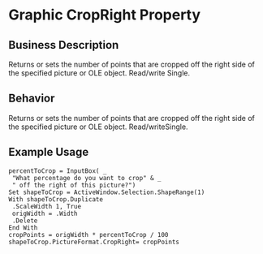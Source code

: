 # Graphic CropRight Property

## Business Description
Returns or sets the number of points that are cropped off the right side of the specified picture or OLE object. Read/write Single.

## Behavior
Returns or sets the number of points that are cropped off the right side of the specified picture or OLE object. Read/writeSingle.

## Example Usage
```vba
percentToCrop = InputBox( _ 
 "What percentage do you want to crop" & _ 
 " off the right of this picture?") 
Set shapeToCrop = ActiveWindow.Selection.ShapeRange(1) 
With shapeToCrop.Duplicate 
 .ScaleWidth 1, True 
 origWidth = .Width 
 .Delete 
End With 
cropPoints = origWidth * percentToCrop / 100 
shapeToCrop.PictureFormat.CropRight= cropPoints
```